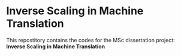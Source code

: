 # Inverse Scaling in Machine Translation 
This repostitory contains the codes for the MSc dissertation project: **Inverse Scaling in Machine Translation**